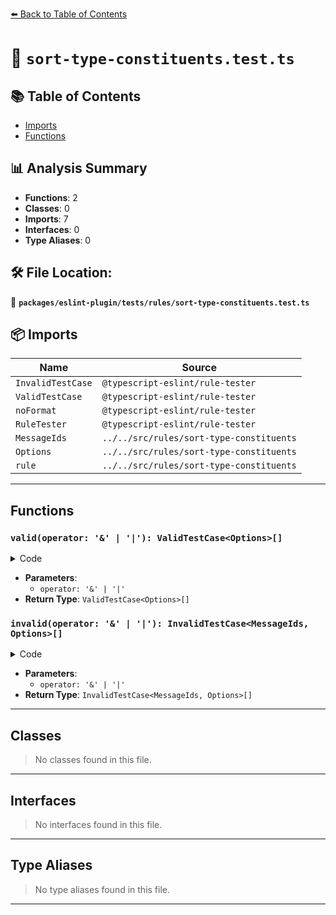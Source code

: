[⬅️ Back to Table of Contents](../../../../index.md)

# 📄 `sort-type-constituents.test.ts`

## 📚 Table of Contents

- [Imports](#imports)
- [Functions](#functions)

## 📊 Analysis Summary

- **Functions**: 2
- **Classes**: 0
- **Imports**: 7
- **Interfaces**: 0
- **Type Aliases**: 0

## 🛠️ File Location:
📂 **`packages/eslint-plugin/tests/rules/sort-type-constituents.test.ts`**

## 📦 Imports

| Name | Source |
|------|--------|
| `InvalidTestCase` | `@typescript-eslint/rule-tester` |
| `ValidTestCase` | `@typescript-eslint/rule-tester` |
| `noFormat` | `@typescript-eslint/rule-tester` |
| `RuleTester` | `@typescript-eslint/rule-tester` |
| `MessageIds` | `../../src/rules/sort-type-constituents` |
| `Options` | `../../src/rules/sort-type-constituents` |
| `rule` | `../../src/rules/sort-type-constituents` |


---

## Functions

### `valid(operator: '&' | '|'): ValidTestCase<Options>[]`

<details><summary>Code</summary>

```ts
(operator: '&' | '|'): ValidTestCase<Options>[] => [
  {
    code: `type T = A ${operator} B;`,
  },
  {
    code: `type T = A ${operator} /* comment */ B;`,
  },
  {
    code: `type T = 'A' ${operator} 'B';`,
  },
  {
    code: `type T = 1 ${operator} 2;`,
  },
  {
    code: noFormat`type T = (A) ${operator} (B);`,
  },
  {
    code: `type T = { a: string } ${operator} { b: string };`,
  },
  {
    code: `type T = [1, 2, 3] ${operator} [1, 2, 4];`,
  },
  {
    code: `type T = (() => string) ${operator} (() => void);`,
  },
  {
    code: `type T = () => string ${operator} void;`,
  },
  {
    // testing the default ordering
    code: noFormat`
type T =
  ${operator} A
  ${operator} B
  ${operator} C.D
  ${operator} D.E
  ${operator} intrinsic
  ${operator} number[]
  ${operator} string[]
  ${operator} any
  ${operator} string
  ${operator} symbol
  ${operator} this
  ${operator} readonly number[]
  ${operator} readonly string[]
  ${operator} 'a'
  ${operator} 'b'
  ${operator} "a"
  ${operator} "b"
  ${operator} (() => string)
  ${operator} (() => void)
  ${operator} (new () => string)
  ${operator} (new () => void)
  ${operator} import('bar')
  ${operator} import('foo')
  ${operator} (number extends string ? unknown : never)
  ${operator} (string extends string ? unknown : never)
  ${operator} { [a in string]: string }
  ${operator} { [a: string]: string }
  ${operator} { [b in string]: string }
  ${operator} { [b: string]: string }
  ${operator} { a: string }
  ${operator} { b: string }
  ${operator} [1, 2, 3]
  ${operator} [1, 2, 4]
  ${operator} (A & B)
  ${operator} (B & C)
  ${operator} (A | B)
  ${operator} (B | C)
  ${operator} null
  ${operator} undefined
    `,
  },
]
```
</details>

- **Parameters**:
  - `operator: '&' | '|'`
- **Return Type**: `ValidTestCase<Options>[]`
### `invalid(operator: '&' | '|'): InvalidTestCase<MessageIds, Options>[]`

<details><summary>Code</summary>

```ts
(
  operator: '&' | '|',
): InvalidTestCase<MessageIds, Options>[] => {
  const type = operator === '|' ? 'Union' : 'Intersection';
  return [
    {
      code: `type T = B ${operator} A;`,
      errors: [
        {
          data: {
            name: 'T',
            type,
          },
          messageId: 'notSortedNamed',
        },
      ],
      output: `type T = A ${operator} B;`,
    },
    {
      code: `type T = 'B' ${operator} 'A';`,
      errors: [
        {
          data: {
            name: 'T',
            type,
          },
          messageId: 'notSortedNamed',
        },
      ],
      output: `type T = 'A' ${operator} 'B';`,
    },
    {
      code: `type T = 2 ${operator} 1;`,
      errors: [
        {
          data: {
            name: 'T',
            type,
          },
          messageId: 'notSortedNamed',
        },
      ],
      output: `type T = 1 ${operator} 2;`,
    },
    {
      code: noFormat`type T = (B) ${operator} (A);`,
      errors: [
        {
          data: {
            name: 'T',
            type,
          },
          messageId: 'notSortedNamed',
        },
      ],
      output: `type T = A ${operator} B;`,
    },
    {
      code: `type T = { b: string } ${operator} { a: string };`,
      errors: [
        {
          data: {
            name: 'T',
            type,
          },
          messageId: 'notSortedNamed',
        },
      ],
      output: `type T = { a: string } ${operator} { b: string };`,
    },
    {
      code: `type T = [1, 2, 4] ${operator} [1, 2, 3];`,
      errors: [
        {
          data: {
            name: 'T',
            type,
          },
          messageId: 'notSortedNamed',
        },
      ],
      output: `type T = [1, 2, 3] ${operator} [1, 2, 4];`,
    },
    {
      code: `type T = (() => void) ${operator} (() => string);`,
      errors: [
        {
          data: {
            name: 'T',
            type,
          },
          messageId: 'notSortedNamed',
        },
      ],
      output: `type T = (() => string) ${operator} (() => void);`,
    },
    {
      code: `type T = () => void ${operator} string;`,
      errors: [
        {
          data: {
            type,
          },
          messageId: 'notSorted',
        },
      ],
      output: `type T = () => string ${operator} void;`,
    },
    {
      code: `type T = () => undefined ${operator} null;`,
      errors: [
        {
          data: {
            type,
          },
          messageId: 'notSorted',
        },
      ],
      output: `type T = () => null ${operator} undefined;`,
    },
    {
      code: noFormat`
type T =
  ${operator} [1, 2, 4]
  ${operator} [1, 2, 3]
  ${operator} { b: string }
  ${operator} { a: string }
  ${operator} (() => void)
  ${operator} (() => string)
  ${operator} "b"
  ${operator} "a"
  ${operator} 'b'
  ${operator} 'a'
  ${operator} readonly string[]
  ${operator} readonly number[]
  ${operator} string[]
  ${operator} number[]
  ${operator} D.E
  ${operator} C.D
  ${operator} B
  ${operator} A
  ${operator} undefined
  ${operator} null
  ${operator} string
  ${operator} any;
      `,
      errors: [
        {
          data: {
            name: 'T',
            type,
          },
          messageId: 'notSortedNamed',
        },
      ],
      output: `
type T =
  A ${operator} B ${operator} C.D ${operator} D.E ${operator} number[] ${operator} string[] ${operator} any ${operator} string ${operator} readonly number[] ${operator} readonly string[] ${operator} 'a' ${operator} 'b' ${operator} "a" ${operator} "b" ${operator} (() => string) ${operator} (() => void) ${operator} { a: string } ${operator} { b: string } ${operator} [1, 2, 3] ${operator} [1, 2, 4] ${operator} null ${operator} undefined;
      `,
    },
    {
      code: `type T = B ${operator} /* comment */ A;`,
      errors: [
        {
          data: {
            name: 'T',
            type,
          },
          messageId: 'notSortedNamed',
          suggestions: [
            {
              messageId: 'suggestFix',
              output: `type T = A ${operator} B;`,
            },
          ],
        },
      ],
      output: null,
    },
    {
      code: `type T = (() => /* comment */ A) ${operator} B;`,
      errors: [
        {
          data: {
            name: 'T',
            type,
          },
          messageId: 'notSortedNamed',
          suggestions: null,
        },
      ],
      output: `type T = B ${operator} (() => /* comment */ A);`,
    },
    {
      code: `type Expected = (new (x: number) => boolean) ${operator} string;`,
      errors: [
        {
          messageId: 'notSortedNamed',
        },
      ],
      output: `type Expected = string ${operator} (new (x: number) => boolean);`,
    },
    {
      code: `type T = (| A) ${operator} B;`,
      errors: [
        {
          data: {
            name: 'T',
            type,
          },
          messageId: 'notSortedNamed',
        },
      ],
      output: `type T = B ${operator} (| A);`,
    },
    {
      code: `type T = (& A) ${operator} B;`,
      errors: [
        {
          data: {
            name: 'T',
            type,
          },
          messageId: 'notSortedNamed',
        },
      ],
      output: `type T = B ${operator} (& A);`,
    },
  ];
}
```
</details>

- **Parameters**:
  - `operator: '&' | '|'`
- **Return Type**: `InvalidTestCase<MessageIds, Options>[]`

---

## Classes

> No classes found in this file.


---

## Interfaces

> No interfaces found in this file.


---

## Type Aliases

> No type aliases found in this file.


---